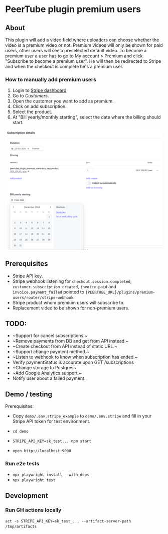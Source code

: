 # PeerTube plugin premium users

## About
This plugin will add a video field where uploaders can choose whether the video is a premium video or not. Premium videos will only be shown for paid users, other users will see a preselected default video.
To become a premium user a user has to go to My account > Premium and click "Subscribe to become a premium user". He will then be redirected to Stripe and when the checkout is complete he's a premium user.

### How to manually add premium users
1. Login to [Stripe dashboard](https://dashboard.stripe.com/).
1. Go to _Customers_.
1. Open the customer you want to add as premium.
1. Click on add subscription.
1. Select the product.
1. At "Bill yearly/monthly starting", select the date where the billing should start.

![Manually add premium user](docs/image.png)

## Prerequisites
* Stripe API key.
* Stripe webhook listening for `checkout.session.completed`, `customer.subscription.created`, `invoice.paid` and `invoice.payment_failed` pointed to `{PEERTUBE_URL}/plugins/premium-users/router/stripe-webhook`.
* Stripe product whom premium users will subscribe to.
* Replacement video to be shown for non-premium users.

## TODO:
* ~Support for cancel subscriptions.~
* ~Remove payments from DB and get from API instead.~
* ~Create checkout from API instead of static URL.~
* ~Support change payment method.~
* ~Listen to webhook to know when subscription has ended.~
* Verify paymentStatus is accurate upon GET /subscriptions
* ~Change storage to Postgres~
* ~Add Google Analytics support.~
* Notify user about a failed payment.

## Demo / testing
Prerequisites:
* Copy `demo/.env.stripe_example` to `demo/.env.stripe` and fill in your Stripe API token for test environment.

* `cd demo`
* `STRIPE_API_KEY=sk_test... npm start`
* `open http://localhost:9000`

### Run e2e tests
* `npx playwright install --with-deps`
* `npx playwright test`

## Development

### Run GH actions locally
`act -s STRIPE_API_KEY=sk_test_... --artifact-server-path /tmp/artifacts`